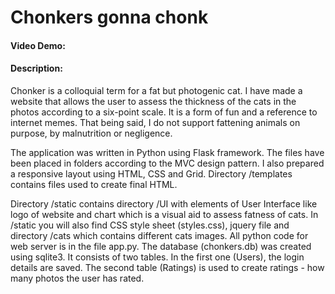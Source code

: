 # Chonkers gonna chonk
#### Video Demo:  <URL HERE>
#### Description:
Chonker is a colloquial term for a fat but photogenic cat. I have made a website that allows the user to assess the thickness of the cats in the photos according to a six-point scale. It is a form of fun and a reference to internet memes. That being said, I do not support fattening animals on purpose, by malnutrition or negligence.

The application was written in Python using Flask framework. The files have been placed in folders according to the MVC design pattern. I also prepared a responsive layout using HTML, CSS and Grid. Directory /templates contains files used to create final HTML. 
  
Directory /static contains directory /UI with elements of User Interface like logo of website and chart which is a visual aid to assess fatness of cats.
In /static you will also find CSS style sheet (styles.css), jquery file and directory /cats which contains different cats images. All python code for web server is in the file app.py. The database (chonkers.db) was created using sqlite3. It consists of two tables. In the first one (Users), the login details are saved. The second table (Ratings) is used to create ratings - how many photos the user has rated. 
